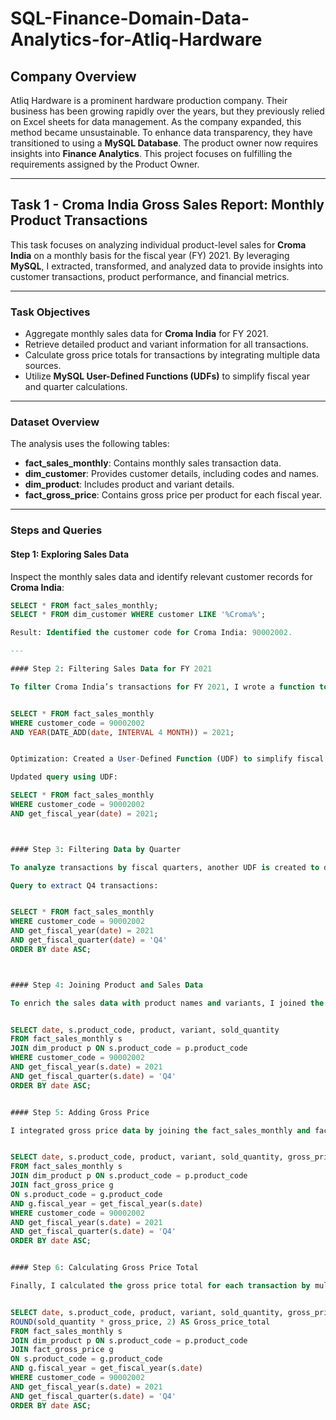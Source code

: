 # SQL-Finance-Domain-Data-Analytics-for-Atliq-Hardware

## Company Overview

Atliq Hardware is a prominent hardware production company. Their business has been growing rapidly over the years, but they previously relied on Excel sheets for data management. As the company expanded, this method became unsustainable. To enhance data transparency, they have transitioned to using a **MySQL Database**. The product owner now requires insights into **Finance Analytics**. This project focuses on fulfilling the requirements assigned by the Product Owner.

---

## Task 1 - Croma India Gross Sales Report: Monthly Product Transactions

This task focuses on analyzing individual product-level sales for **Croma India** on a monthly basis for the fiscal year (FY) 2021. By leveraging **MySQL**, I extracted, transformed, and analyzed data to provide insights into customer transactions, product performance, and financial metrics.

---

### Task Objectives

- Aggregate monthly sales data for **Croma India** for FY 2021.
- Retrieve detailed product and variant information for all transactions.
- Calculate gross price totals for transactions by integrating multiple data sources.
- Utilize **MySQL User-Defined Functions (UDFs)** to simplify fiscal year and quarter calculations.

---

### Dataset Overview

The analysis uses the following tables:

- **fact_sales_monthly**: Contains monthly sales transaction data.
- **dim_customer**: Provides customer details, including codes and names.
- **dim_product**: Includes product and variant details.
- **fact_gross_price**: Contains gross price per product for each fiscal year.

---

### Steps and Queries

#### Step 1: Exploring Sales Data

Inspect the monthly sales data and identify relevant customer records for **Croma India**:

```sql
SELECT * FROM fact_sales_monthly;
SELECT * FROM dim_customer WHERE customer LIKE '%Croma%';

Result: Identified the customer code for Croma India: 90002002.

---

#### Step 2: Filtering Sales Data for FY 2021

To filter Croma India’s transactions for FY 2021, I wrote a function to calculate the fiscal year by adding 4 months to the transaction date:


SELECT * FROM fact_sales_monthly 
WHERE customer_code = 90002002 
AND YEAR(DATE_ADD(date, INTERVAL 4 MONTH)) = 2021;


Optimization: Created a User-Defined Function (UDF) to simplify fiscal year filtering.

Updated query using UDF:

SELECT * FROM fact_sales_monthly 
WHERE customer_code = 90002002 
AND get_fiscal_year(date) = 2021;



#### Step 3: Filtering Data by Quarter

To analyze transactions by fiscal quarters, another UDF is created to determine the fiscal quarter.

Query to extract Q4 transactions:


SELECT * FROM fact_sales_monthly 
WHERE customer_code = 90002002 
AND get_fiscal_year(date) = 2021 
AND get_fiscal_quarter(date) = 'Q4'
ORDER BY date ASC;



#### Step 4: Joining Product and Sales Data

To enrich the sales data with product names and variants, I joined the fact_sales_monthly table with dim_product:


SELECT date, s.product_code, product, variant, sold_quantity
FROM fact_sales_monthly s
JOIN dim_product p ON s.product_code = p.product_code
WHERE customer_code = 90002002 
AND get_fiscal_year(s.date) = 2021 
AND get_fiscal_quarter(s.date) = 'Q4'
ORDER BY date ASC;


#### Step 5: Adding Gross Price

I integrated gross price data by joining the fact_sales_monthly and fact_gross_price tables, using the fiscal year for unique price lookup


SELECT date, s.product_code, product, variant, sold_quantity, gross_price
FROM fact_sales_monthly s
JOIN dim_product p ON s.product_code = p.product_code
JOIN fact_gross_price g 
ON s.product_code = g.product_code 
AND g.fiscal_year = get_fiscal_year(s.date)
WHERE customer_code = 90002002 
AND get_fiscal_year(s.date) = 2021 
AND get_fiscal_quarter(s.date) = 'Q4'
ORDER BY date ASC;


#### Step 6: Calculating Gross Price Total

Finally, I calculated the gross price total for each transaction by multiplying the sold quantity by the gross price


SELECT date, s.product_code, product, variant, sold_quantity, gross_price, 
ROUND(sold_quantity * gross_price, 2) AS Gross_price_total
FROM fact_sales_monthly s
JOIN dim_product p ON s.product_code = p.product_code
JOIN fact_gross_price g 
ON s.product_code = g.product_code 
AND g.fiscal_year = get_fiscal_year(s.date)
WHERE customer_code = 90002002 
AND get_fiscal_year(s.date) = 2021 
AND get_fiscal_quarter(s.date) = 'Q4'
ORDER BY date ASC;
